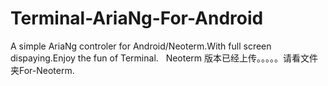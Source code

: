 # Terminal-AriaNg-For-Android
A simple AriaNg controler for Android/Neoterm.With full screen dispaying.Enjoy the fun of Terminal.
 
Neoterm 版本已经上传。。。。。请看文件夹For-Neoterm.
